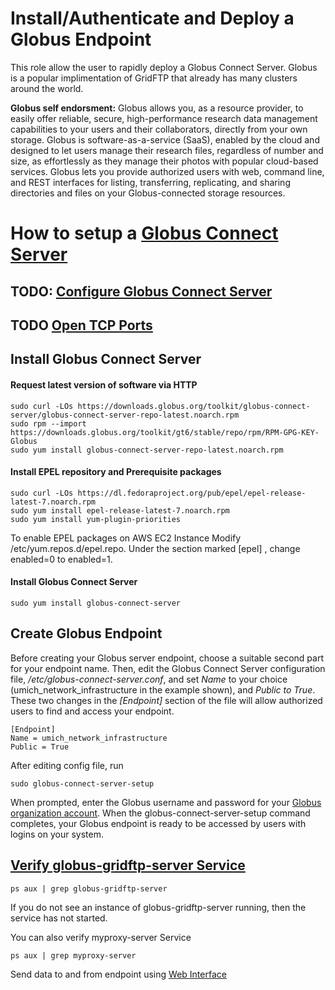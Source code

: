 # Install/Authenticate and Deploy a Globus Endpoint
This role allow the user to rapidly deploy a Globus Connect Server. Globus is a popular implimentation of GridFTP that already has many clusters around the world.

**Globus self endorsment:**
Globus allows you, as a resource provider, to easily offer reliable, secure, high-performance research data management capabilities to your users and their collaborators, directly from your own storage. Globus is software-as-a-service (SaaS), enabled by the cloud and designed to let users manage their research files, regardless of number and size, as effortlessly as they manage their photos with popular cloud-based services. Globus lets you provide authorized users with web, command line, and REST interfaces for listing, transferring, replicating, and sharing directories and files on your Globus-connected storage resources. 

# How to setup a [Globus Connect Server](https://docs.globus.org/globus-connect-server-installation-guide/)

## TODO: [Configure Globus Connect Server](https://docs.globus.org/globus-connect-server-installation-guide/#globus_connect_server_configuration)

## TODO [Open TCP Ports](https://docs.globus.org/globus-connect-server-installation-guide/#test_basic_endpoint_functionality)

## Install Globus Connect Server

#### Request latest version of software via HTTP
```
sudo curl -LOs https://downloads.globus.org/toolkit/globus-connect-server/globus-connect-server-repo-latest.noarch.rpm
sudo rpm --import https://downloads.globus.org/toolkit/gt6/stable/repo/rpm/RPM-GPG-KEY-Globus
sudo yum install globus-connect-server-repo-latest.noarch.rpm
```

#### Install EPEL repository and Prerequisite packages
```
sudo curl -LOs https://dl.fedoraproject.org/pub/epel/epel-release-latest-7.noarch.rpm
sudo yum install epel-release-latest-7.noarch.rpm
sudo yum install yum-plugin-priorities
```
To enable EPEL packages on AWS EC2 Instance
Modify /etc/yum.repos.d/epel.repo. Under the section marked [epel] , change enabled=0 to enabled=1.


#### Install Globus Connect Server
```
sudo yum install globus-connect-server
```

## Create Globus Endpoint
Before creating your Globus server endpoint, choose a suitable second part for your endpoint name. Then, edit the Globus Connect Server configuration file, */etc/globus-connect-server.conf*, and set *Name* to your choice (umich_network_infrastructure in the example shown), and *Public to True*. These two changes in the *[Endpoint]* section of the file will allow authorized users to find and access your endpoint.
```
[Endpoint]
Name = umich_network_infrastructure
Public = True
```
After editing config file, run
```
sudo globus-connect-server-setup
```
When prompted, enter the Globus username and password for your [Globus organization account](https://docs.globus.org/globus-connect-server-installation-guide/#organization-account-anchor). When the globus-connect-server-setup command completes, your Globus endpoint is ready to be accessed by users with logins on your system.

## [Verify globus-gridftp-server Service](https://docs.globus.org/globus-connect-server-installation-guide/#test_basic_endpoint_functionality)
```
ps aux | grep globus-gridftp-server
```
If you do not see an instance of globus-gridftp-server running, then the service has not started. 

You can also verify myproxy-server Service
```
ps aux | grep myproxy-server
```

Send data to and from endpoint using [Web Interface](https://www.globus.org/app/transfer)
